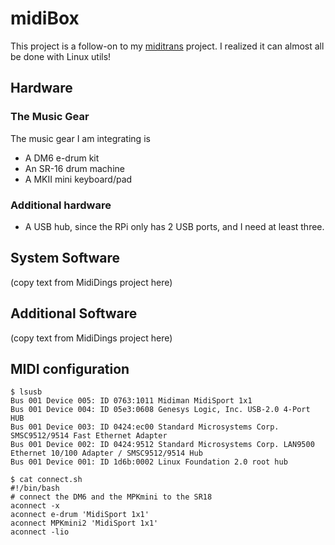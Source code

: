 # midiBox

This project is a follow-on to my [miditrans](https://github.com/RobCranfill/miditrans) project. I realized it can almost all be done with Linux utils!

## Hardware

### The Music Gear
The music gear I am integrating is
 * A DM6 e-drum kit
 * An SR-16 drum machine
 * A MKII mini keyboard/pad

### Additional hardware
* A USB hub, since the RPi only has 2 USB ports, and I need at least three.

## System Software
(copy text from MidiDings project here)

## Additional Software
(copy text from MidiDings project here)

## MIDI configuration

    $ lsusb
    Bus 001 Device 005: ID 0763:1011 Midiman MidiSport 1x1
    Bus 001 Device 004: ID 05e3:0608 Genesys Logic, Inc. USB-2.0 4-Port HUB
    Bus 001 Device 003: ID 0424:ec00 Standard Microsystems Corp. SMSC9512/9514 Fast Ethernet Adapter
    Bus 001 Device 002: ID 0424:9512 Standard Microsystems Corp. LAN9500 Ethernet 10/100 Adapter / SMSC9512/9514 Hub
    Bus 001 Device 001: ID 1d6b:0002 Linux Foundation 2.0 root hub
  
    $ cat connect.sh
    #!/bin/bash
    # connect the DM6 and the MPKmini to the SR18
    aconnect -x
    aconnect e-drum 'MidiSport 1x1'
    aconnect MPKmini2 'MidiSport 1x1'
    aconnect -lio
    

